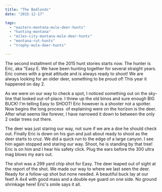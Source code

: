 ```yaml
---
title: "The Badlands"
date: "2015-12-17"

tags: 
  - "eastern-montana-mule-deer-hunts"
  - "hunting-montana"
  - "miles-city-montana-mule-deer-hunts"
  - "montana-rut-hunts"
  - "trophy-mule-deer-hunts"

---
```


The second installment of the 2015 hunt stories starts now. The hunter is Eric, aka "Easy E. We have been hunting together for several straight years. Eric comes with a great attitude and is always ready to shoot! We are always looking for an older deer, something to be proud of! This year it happened on day 2.

As we were on our way to check a spot, I noticed something out on the sky-line that looked out-of-place. I threw up the old binos and sure enough BIG BUCK! I'm telling Easy to SHOOT! Eric however is a shooter not a spotter. Now begins the long process  of explaining were on the horizon is the deer. After what seems like forever, I have narrowed it down to between the only 2 cedar trees out there.

The deer was just staring our way, not sure if we are a doe he should check out. Finally Eric is down on his gun and just about ready to shoot as the deer starts to cruz. We did a quick run to the edge of a large canyon. I see him again stopped and staring our way. Shoot, he is standing by that tree! Eric is on him and I hear his safety click. Plug the ears before the 300 ultra mag blows my ears out.

The shot was a 299 yard chip shot for Easy. The deer leaped out of sight at the report of the shot. We made our way to where we last seen the deer. Ready for a follow-up shot but none needed. A beautiful buck lay at our feet! A 4x4 with good mass and a double eye guard on one side. No ground shrinkage here! Eric's smile says it all.
